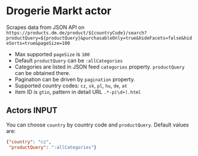 # Drogerie Markt actor

Scrapes data from JSON API on 
`https://products.dm.de/product/${countryCode}/search?productQuery=${productQuery}&purchasableOnly=true&hideFacets=false&hideSorts=true&pageSize=100`

* Max supported `pageSize` is `100`
* Default `productQuery` can be `:allCategories`
* Categories are listed in JSON feed `categories` property. `productQuery` can be obtained there.
* Pagination can be driven by `pagination` property.
* Supported country codes: `cz`, `sk`, `pl`, `hu`, `de`, `at`
* item ID is `gtin`, pattern in detail URL `.*-p(\d+).html`

## Actors INPUT

You can choose `country` by country code and `productQuery`. Default values are:

```json
{"country": "cz",
 "productQuery": ":allCategories"}
```